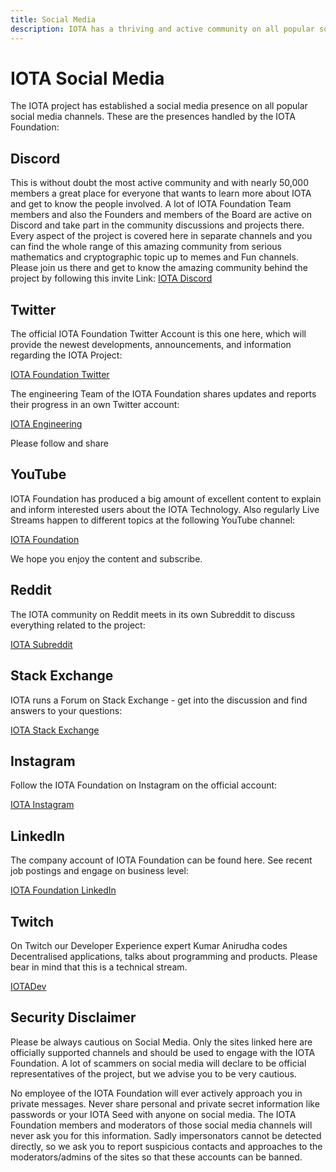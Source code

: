 ```yaml
---
title: Social Media
description: IOTA has a thriving and active community on all popular social media applications. Find the IOTA Foundation and the community here.
---
```


# IOTA Social Media

The IOTA project has established a social media presence on all popular social media channels. These are the presences handled by the IOTA Foundation:

## Discord

This is without doubt the most active community and with nearly 50,000 members a great place for everyone that wants to learn more about IOTA and get to know the people involved. A lot of IOTA Foundation Team members and also the Founders and members of the Board are active on Discord and take part in the community discussions and projects there. Every aspect of the project is covered here in separate channels and you can find the whole range of this amazing community from serious mathematics and cryptographic topic up to memes and Fun channels.
Please join us there and get to know the amazing community behind the project by following this invite Link:
[IOTA Discord](https://discord.iota.org)

## Twitter

The official IOTA Foundation Twitter Account is this one here, which will provide the newest developments, announcements, and information regarding the IOTA Project:

[IOTA Foundation Twitter](https://twitter.com/iota)

The engineering Team of the IOTA Foundation shares updates and reports their progress in an own Twitter account:

[IOTA Engineering](https://twitter.com/iota_dev)

Please follow and share

## YouTube

IOTA Foundation has produced a big amount of excellent content to explain and inform interested users about the IOTA Technology. Also regularly Live Streams happen to different topics at the following YouTube channel:

[IOTA Foundation](https://www.youtube.com/c/iotafoundation)

We hope you enjoy the content and subscribe.

## Reddit

The IOTA community on Reddit meets in its own Subreddit to discuss everything related to the project:

[IOTA Subreddit](https://www.reddit.com/r/Iota/)

## Stack Exchange

IOTA runs a Forum on Stack Exchange - get into the discussion and find answers to your questions:

[IOTA Stack Exchange](https://iota.stackexchange.com/)

## Instagram

Follow the IOTA Foundation on Instagram on the official account:

[IOTA Instagram](https://www.instagram.com/iotafoundation)

## LinkedIn

The company account of IOTA Foundation can be found here. See recent job postings and engage on business level:

[IOTA Foundation LinkedIn](https://www.linkedin.com/company/iotafoundation/)

## Twitch

On Twitch our Developer Experience expert Kumar Anirudha codes Decentralised applications, talks about programming and products. Please bear in mind that this is a technical stream.

[IOTADev](https://www.twitch.tv/iotadev/)

## Security Disclaimer

Please be always cautious on Social Media. Only the sites linked here are officially supported channels and should be used to engage with the IOTA Foundation. A lot of scammers on social media will declare to be official representatives of the project, but we advise you to be very cautious.

No employee of the IOTA Foundation will ever actively approach you in private messages. Never share personal and private secret information like passwords or your IOTA Seed with anyone on social media. The IOTA Foundation members and moderators of those social media channels will never ask you for this information. Sadly impersonators cannot be detected directly, so we ask you to report suspicious contacts and approaches to the moderators/admins of the sites so that these accounts can be banned.
